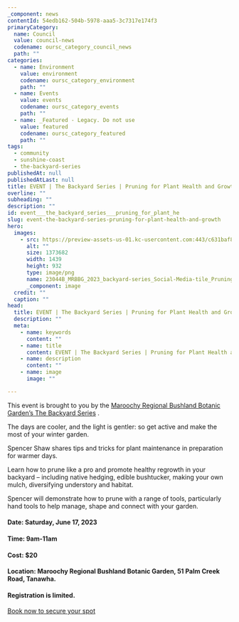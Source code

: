 ```yaml
---
_component: news
contentId: 54edb162-504b-5978-aaa5-3c7317e174f3
primaryCategory:
  name: Council
  value: council-news
  codename: oursc_category_council_news
  path: ""
categories:
  - name: Environment
    value: environment
    codename: oursc_category_environment
    path: ""
  - name: Events
    value: events
    codename: oursc_category_events
    path: ""
  - name: _Featured - Legacy. Do not use
    value: featured
    codename: oursc_category_featured
    path: ""
tags:
  - community
  - sunshine-coast
  - the-backyard-series
publishedAt: null
publishedAtLast: null
title: EVENT | The Backyard Series | Pruning for Plant Health and Growth
overline: ""
subheading: ""
description: ""
id: event___the_backyard_series___pruning_for_plant_he
slug: event-the-backyard-series-pruning-for-plant-health-and-growth
hero:
  images:
    - src: https://preview-assets-us-01.kc-usercontent.com:443/c631baf8-1b46-001f-580c-d0001b68b4a8/cf5d5bea-29c6-4d3a-9a38-4b051951c554/23044B_MRBBG_2023_backyard-series_Social-Media-tile_Pruning-e1686178739276.png
      alt: ""
      size: 1373682
      width: 1439
      height: 932
      type: image/png
      name: 23044B_MRBBG_2023_backyard-series_Social-Media-tile_Pruning-e1686178739276.png
      _component: image
  credit: ""
  caption: ""
head:
  title: EVENT | The Backyard Series | Pruning for Plant Health and Growth
  description: ""
  meta:
    - name: keywords
      content: ""
    - name: title
      content: EVENT | The Backyard Series | Pruning for Plant Health and Growth
    - name: description
      content: ""
    - name: image
      image: ""

---
```

This event is brought to you by the [Maroochy Regional Bushland Botanic Garden’s The Backyard Series](https://oursc.com.au/community/events/learn-how-to-create-a-beautiful-native-garden)
.

The days are cooler, and the light is gentler: so get active and make the most of your winter garden. 

Spencer Shaw shares tips and tricks for plant maintenance in preparation for warmer days.

Learn how to prune like a pro and promote healthy regrowth in your backyard – including native hedging, edible bushtucker, making your own mulch, diversifying understory and habitat. 

Spencer will demonstrate how to prune with a range of tools, particularly hand tools to help manage, shape and connect with your garden.

#### **Date:** Saturday, June 17, 2023

#### **Time:** 9am-11am

#### **Cost:** $20

#### **Location:** Maroochy Regional Bushland Botanic Garden, 51 Palm Creek Road, Tanawha.

#### Registration is limited.

[Book now to secure your spot](https://botanic-garden.sunshinecoast.qld.gov.au/see-and-do/whats-on/pruning-for-plant-health-and-growth)

